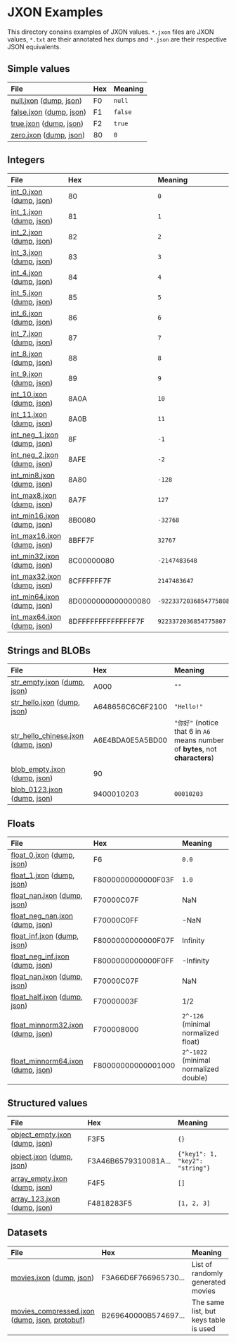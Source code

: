 # JXON Examples

This directory conains examples of JXON values.
`*.jxon` files are JXON values,
`*.txt` are their annotated hex dumps and
`*.json` are their respective JSON equivalents.

## Simple values 

|File|Hex|Meaning|
|:---|:--|:------|
|[null.jxon](null.jxon) ([dump](null.txt), [json](null.json))|F0|`null`|
|[false.jxon](false.jxon) ([dump](false.txt), [json](false.json))|F1|`false`|
|[true.jxon](true.jxon) ([dump](true.txt), [json](true.json))|F2|`true`|
|[zero.jxon](zero.jxon) ([dump](zero.txt), [json](zero.json))|80|`0`|

## Integers 

|File|Hex|Meaning|
|:---|:--|:------|
|[int_0.jxon](int_0.jxon) ([dump](int_0.txt), [json](int_0.json))|80|`0`|
|[int_1.jxon](int_1.jxon) ([dump](int_1.txt), [json](int_1.json))|81|`1`|
|[int_2.jxon](int_2.jxon) ([dump](int_2.txt), [json](int_2.json))|82|`2`|
|[int_3.jxon](int_3.jxon) ([dump](int_3.txt), [json](int_3.json))|83|`3`|
|[int_4.jxon](int_4.jxon) ([dump](int_4.txt), [json](int_4.json))|84|`4`|
|[int_5.jxon](int_5.jxon) ([dump](int_5.txt), [json](int_5.json))|85|`5`|
|[int_6.jxon](int_6.jxon) ([dump](int_6.txt), [json](int_6.json))|86|`6`|
|[int_7.jxon](int_7.jxon) ([dump](int_7.txt), [json](int_7.json))|87|`7`|
|[int_8.jxon](int_8.jxon) ([dump](int_8.txt), [json](int_8.json))|88|`8`|
|[int_9.jxon](int_9.jxon) ([dump](int_9.txt), [json](int_9.json))|89|`9`|
|[int_10.jxon](int_10.jxon) ([dump](int_10.txt), [json](int_10.json))|8A0A|`10`|
|[int_11.jxon](int_11.jxon) ([dump](int_11.txt), [json](int_11.json))|8A0B|`11`|
|[int_neg_1.jxon](int_neg_1.jxon) ([dump](int_neg_1.txt), [json](int_neg_1.json))|8F|`-1`|
|[int_neg_2.jxon](int_neg_2.jxon) ([dump](int_neg_2.txt), [json](int_neg_2.json))|8AFE|`-2`|
|[int_min8.jxon](int_min8.jxon) ([dump](int_min8.txt), [json](int_min8.json))|8A80|`-128`|
|[int_max8.jxon](int_max8.jxon) ([dump](int_max8.txt), [json](int_max8.json))|8A7F|`127`|
|[int_min16.jxon](int_min16.jxon) ([dump](int_min16.txt), [json](int_min16.json))|8B0080|`-32768`|
|[int_max16.jxon](int_max16.jxon) ([dump](int_max16.txt), [json](int_max16.json))|8BFF7F|`32767`|
|[int_min32.jxon](int_min32.jxon) ([dump](int_min32.txt), [json](int_min32.json))|8C00000080|`-2147483648`|
|[int_max32.jxon](int_max32.jxon) ([dump](int_max32.txt), [json](int_max32.json))|8CFFFFFF7F|`2147483647`|
|[int_min64.jxon](int_min64.jxon) ([dump](int_min64.txt), [json](int_min64.json))|8D0000000000000080|`-9223372036854775808`|
|[int_max64.jxon](int_max64.jxon) ([dump](int_max64.txt), [json](int_max64.json))|8DFFFFFFFFFFFFFF7F|`9223372036854775807`|

## Strings and BLOBs 

|File|Hex|Meaning|
|:---|:--|:------|
|[str_empty.jxon](str_empty.jxon) ([dump](str_empty.txt), [json](str_empty.json))|A000|`""`|
|[str_hello.jxon](str_hello.jxon) ([dump](str_hello.txt), [json](str_hello.json))|A648656C6C6F2100|`"Hello!"`|
|[str_hello_chinese.jxon](str_hello_chinese.jxon) ([dump](str_hello_chinese.txt), [json](str_hello_chinese.json))|A6E4BDA0E5A5BD00|`"你好"` (notice that 6 in `A6` means number of **bytes**, not **characters**)|
|[blob_empty.jxon](blob_empty.jxon) ([dump](blob_empty.txt), [json](blob_empty.json))|90|` `|
|[blob_0123.jxon](blob_0123.jxon) ([dump](blob_0123.txt), [json](blob_0123.json))|9400010203|`00010203`|

## Floats 

|File|Hex|Meaning|
|:---|:--|:------|
|[float_0.jxon](float_0.jxon) ([dump](float_0.txt), [json](float_0.json))|F6|`0.0`|
|[float_1.jxon](float_1.jxon) ([dump](float_1.txt), [json](float_1.json))|F8000000000000F03F|`1.0`|
|[float_nan.jxon](float_nan.jxon) ([dump](float_nan.txt), [json](float_nan.json))|F70000C07F|NaN|
|[float_neg_nan.jxon](float_neg_nan.jxon) ([dump](float_neg_nan.txt), [json](float_neg_nan.json))|F70000C0FF|-NaN|
|[float_inf.jxon](float_inf.jxon) ([dump](float_inf.txt), [json](float_inf.json))|F8000000000000F07F|Infinity|
|[float_neg_inf.jxon](float_neg_inf.jxon) ([dump](float_neg_inf.txt), [json](float_neg_inf.json))|F8000000000000F0FF|-Infinity|
|[float_nan.jxon](float_nan.jxon) ([dump](float_nan.txt), [json](float_nan.json))|F70000C07F|NaN|
|[float_half.jxon](float_half.jxon) ([dump](float_half.txt), [json](float_half.json))|F70000003F|1/2|
|[float_minnorm32.jxon](float_minnorm32.jxon) ([dump](float_minnorm32.txt), [json](float_minnorm32.json))|F700008000|`2^-126` (minimal normalized float)|
|[float_minnorm64.jxon](float_minnorm64.jxon) ([dump](float_minnorm64.txt), [json](float_minnorm64.json))|F80000000000001000|`2^-1022` (minimal normalized double)|

## Structured values 

|File|Hex|Meaning|
|:---|:--|:------|
|[object_empty.jxon](object_empty.jxon) ([dump](object_empty.txt), [json](object_empty.json))|F3F5|`{}`|
|[object.jxon](object.jxon) ([dump](object.txt), [json](object.json))|F3A46B6579310081A...|`{"key1": 1, "key2": "string"}`|
|[array_empty.jxon](array_empty.jxon) ([dump](array_empty.txt), [json](array_empty.json))|F4F5|`[]`|
|[array_123.jxon](array_123.jxon) ([dump](array_123.txt), [json](array_123.json))|F4818283F5|`[1, 2, 3]`|

## Datasets 

|File|Hex|Meaning|
|:---|:--|:------|
|[movies.jxon](movies.jxon) ([dump](movies.txt), [json](movies.json))|F3A66D6F766965730...|List of randomly generated movies|
|[movies_compressed.jxon](movies_compressed.jxon) ([dump](movies_compressed.txt), [json](movies_compressed.json), [protobuf](movies_compressed.pb))|B269640000B574697...|The same list, but keys table is used|
